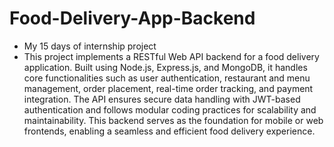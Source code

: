 # Food-Delivery-App-Backend
- My 15 days of internship project
- This project implements a RESTful Web API backend for a food delivery application. Built using Node.js, Express.js, and MongoDB, it handles core functionalities such as user authentication, restaurant and menu management, order placement, real-time order tracking, and payment integration. The API ensures secure data handling with JWT-based authentication and follows modular coding practices for scalability and maintainability. This backend serves as the foundation for mobile or web frontends, enabling a seamless and efficient food delivery experience.
